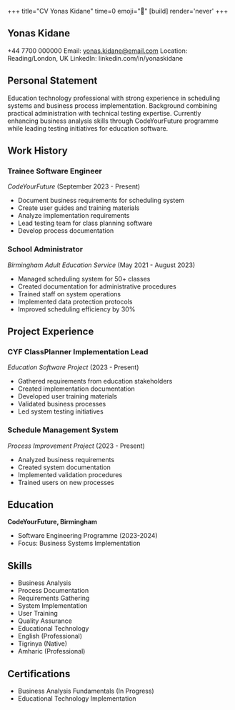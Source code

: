 +++
title="CV Yonas Kidane"
time=0
emoji="📝"
[build]
render='never'
+++

## Yonas Kidane

+44 7700 000000
Email: yonas.kidane@email.com
Location: Reading/London, UK
LinkedIn: linkedin.com/in/yonaskidane

## Personal Statement

Education technology professional with strong experience in scheduling systems and business process implementation. Background combining practical administration with technical testing expertise. Currently enhancing business analysis skills through CodeYourFuture programme while leading testing initiatives for education software.

## Work History

### Trainee Software Engineer

_CodeYourFuture_ (September 2023 - Present)

- Document business requirements for scheduling system
- Create user guides and training materials
- Analyze implementation requirements
- Lead testing team for class planning software
- Develop process documentation

### School Administrator

_Birmingham Adult Education Service_ (May 2021 - August 2023)

- Managed scheduling system for 50+ classes
- Created documentation for administrative procedures
- Trained staff on system operations
- Implemented data protection protocols
- Improved scheduling efficiency by 30%

## Project Experience

### CYF ClassPlanner Implementation Lead

_Education Software Project_ (2023 - Present)

- Gathered requirements from education stakeholders
- Created implementation documentation
- Developed user training materials
- Validated business processes
- Led system testing initiatives

### Schedule Management System

_Process Improvement Project_ (2023 - Present)

- Analyzed business requirements
- Created system documentation
- Implemented validation procedures
- Trained users on new processes

## Education

**CodeYourFuture, Birmingham**

- Software Engineering Programme (2023-2024)
- Focus: Business Systems Implementation

## Skills

- Business Analysis
- Process Documentation
- Requirements Gathering
- System Implementation
- User Training
- Quality Assurance
- Educational Technology
- English (Professional)
- Tigrinya (Native)
- Amharic (Professional)

## Certifications

- Business Analysis Fundamentals (In Progress)
- Educational Technology Implementation
